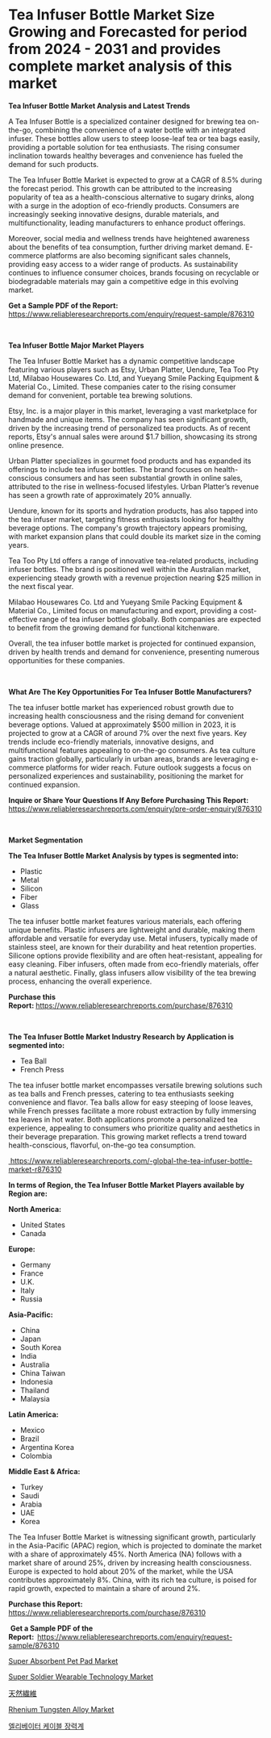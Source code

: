 <p><h1>Tea Infuser Bottle Market Size Growing and Forecasted for period from 2024 - 2031 and provides complete market analysis of this market</h1></p><p><strong>Tea Infuser Bottle Market Analysis and Latest Trends</strong></p>
<p><p>A Tea Infuser Bottle is a specialized container designed for brewing tea on-the-go, combining the convenience of a water bottle with an integrated infuser. These bottles allow users to steep loose-leaf tea or tea bags easily, providing a portable solution for tea enthusiasts. The rising consumer inclination towards healthy beverages and convenience has fueled the demand for such products.</p><p>The Tea Infuser Bottle Market is expected to grow at a CAGR of 8.5% during the forecast period. This growth can be attributed to the increasing popularity of tea as a health-conscious alternative to sugary drinks, along with a surge in the adoption of eco-friendly products. Consumers are increasingly seeking innovative designs, durable materials, and multifunctionality, leading manufacturers to enhance product offerings.</p><p>Moreover, social media and wellness trends have heightened awareness about the benefits of tea consumption, further driving market demand. E-commerce platforms are also becoming significant sales channels, providing easy access to a wider range of products. As sustainability continues to influence consumer choices, brands focusing on recyclable or biodegradable materials may gain a competitive edge in this evolving market.</p></p>
<p><strong>Get a Sample PDF of the Report:&nbsp;</strong> <a href="https://www.reliableresearchreports.com/enquiry/request-sample/876310">https://www.reliableresearchreports.com/enquiry/request-sample/876310</a></p>
<p>&nbsp;</p>
<p><strong>Tea Infuser Bottle Major Market Players</strong></p>
<p><p>The Tea Infuser Bottle Market has a dynamic competitive landscape featuring various players such as Etsy, Urban Platter, Uendure, Tea Too Pty Ltd, Milabao Housewares Co. Ltd, and Yueyang Smile Packing Equipment & Material Co., Limited. These companies cater to the rising consumer demand for convenient, portable tea brewing solutions.</p><p>Etsy, Inc. is a major player in this market, leveraging a vast marketplace for handmade and unique items. The company has seen significant growth, driven by the increasing trend of personalized tea products. As of recent reports, Etsy's annual sales were around $1.7 billion, showcasing its strong online presence.</p><p>Urban Platter specializes in gourmet food products and has expanded its offerings to include tea infuser bottles. The brand focuses on health-conscious consumers and has seen substantial growth in online sales, attributed to the rise in wellness-focused lifestyles. Urban Platter’s revenue has seen a growth rate of approximately 20% annually.</p><p>Uendure, known for its sports and hydration products, has also tapped into the tea infuser market, targeting fitness enthusiasts looking for healthy beverage options. The company's growth trajectory appears promising, with market expansion plans that could double its market size in the coming years.</p><p>Tea Too Pty Ltd offers a range of innovative tea-related products, including infuser bottles. The brand is positioned well within the Australian market, experiencing steady growth with a revenue projection nearing $25 million in the next fiscal year.</p><p>Milabao Housewares Co. Ltd and Yueyang Smile Packing Equipment & Material Co., Limited focus on manufacturing and export, providing a cost-effective range of tea infuser bottles globally. Both companies are expected to benefit from the growing demand for functional kitchenware.</p><p>Overall, the tea infuser bottle market is projected for continued expansion, driven by health trends and demand for convenience, presenting numerous opportunities for these companies.</p></p>
<p>&nbsp;</p>
<p><strong>What Are The Key Opportunities For Tea Infuser Bottle Manufacturers?</strong></p>
<p><p>The tea infuser bottle market has experienced robust growth due to increasing health consciousness and the rising demand for convenient beverage options. Valued at approximately $500 million in 2023, it is projected to grow at a CAGR of around 7% over the next five years. Key trends include eco-friendly materials, innovative designs, and multifunctional features appealing to on-the-go consumers. As tea culture gains traction globally, particularly in urban areas, brands are leveraging e-commerce platforms for wider reach. Future outlook suggests a focus on personalized experiences and sustainability, positioning the market for continued expansion.</p></p>
<p><strong>Inquire or Share Your Questions If Any Before Purchasing This Report:</strong> <a href="https://www.reliableresearchreports.com/enquiry/pre-order-enquiry/876310">https://www.reliableresearchreports.com/enquiry/pre-order-enquiry/876310</a></p>
<p>&nbsp;</p>
<p><strong>Market Segmentation</strong></p>
<p><strong>The Tea Infuser Bottle Market Analysis by types is segmented into:</strong></p>
<p><ul><li>Plastic</li><li>Metal</li><li>Silicon</li><li>Fiber</li><li>Glass</li></ul></p>
<p><p>The tea infuser bottle market features various materials, each offering unique benefits. Plastic infusers are lightweight and durable, making them affordable and versatile for everyday use. Metal infusers, typically made of stainless steel, are known for their durability and heat retention properties. Silicone options provide flexibility and are often heat-resistant, appealing for easy cleaning. Fiber infusers, often made from eco-friendly materials, offer a natural aesthetic. Finally, glass infusers allow visibility of the tea brewing process, enhancing the overall experience.</p></p>
<p><strong>Purchase this Report:&nbsp;</strong><a href="https://www.reliableresearchreports.com/purchase/876310">https://www.reliableresearchreports.com/purchase/876310</a></p>
<p>&nbsp;</p>
<p><strong>The Tea Infuser Bottle Market Industry Research by Application is segmented into:</strong></p>
<p><ul><li>Tea Ball</li><li>French Press</li></ul></p>
<p><p>The tea infuser bottle market encompasses versatile brewing solutions such as tea balls and French presses, catering to tea enthusiasts seeking convenience and flavor. Tea balls allow for easy steeping of loose leaves, while French presses facilitate a more robust extraction by fully immersing tea leaves in hot water. Both applications promote a personalized tea experience, appealing to consumers who prioritize quality and aesthetics in their beverage preparation. This growing market reflects a trend toward health-conscious, flavorful, on-the-go tea consumption.</p></p>
<p><a href="https://www.reliableresearchreports.com/-global-the-tea-infuser-bottle-market-r876310">&nbsp;https://www.reliableresearchreports.com/-global-the-tea-infuser-bottle-market-r876310</a></p>
<p><strong>In terms of Region, the Tea Infuser Bottle Market Players available by Region are:</strong></p>
<p>
    <p> <strong> North America: </strong>
        <ul>
            <li>United States</li>
            <li>Canada</li>
        </ul>
        </p> 
    <p> <strong> Europe: </strong>
        <ul>
            <li>Germany</li>
            <li>France</li>
            <li>U.K.</li>
            <li>Italy</li>
            <li>Russia</li>
        </ul>
        </p> 
    <p> <strong> Asia-Pacific: </strong>
        <ul>
            <li>China</li>
            <li>Japan</li>
            <li>South Korea</li>
            <li>India</li>
            <li>Australia</li>
            <li>China Taiwan</li>
            <li>Indonesia</li>
            <li>Thailand</li>
            <li>Malaysia</li>
        </ul>
        </p> 
    <p> <strong> Latin America: </strong>
        <ul>
            <li>Mexico</li>
            <li>Brazil</li>
            <li>Argentina Korea</li>
            <li>Colombia</li>
        </ul>
        </p> 
    <p> <strong> Middle East & Africa: </strong>
        <ul>
            <li>Turkey</li>
            <li>Saudi</li>
            <li>Arabia</li>
            <li>UAE</li>
            <li>Korea</li>
        </ul>
    </p>
    </p>
<p><p>The Tea Infuser Bottle Market is witnessing significant growth, particularly in the Asia-Pacific (APAC) region, which is projected to dominate the market with a share of approximately 45%. North America (NA) follows with a market share of around 25%, driven by increasing health consciousness. Europe is expected to hold about 20% of the market, while the USA contributes approximately 8%. China, with its rich tea culture, is poised for rapid growth, expected to maintain a share of around 2%.</p></p>
<p><strong>Purchase this Report: </strong><a href="https://www.reliableresearchreports.com/purchase/876310">https://www.reliableresearchreports.com/purchase/876310</a></p>
<p>&nbsp;<strong>Get a Sample PDF of the Report:&nbsp;&nbsp;</strong><a href="https://www.reliableresearchreports.com/enquiry/request-sample/876310">https://www.reliableresearchreports.com/enquiry/request-sample/876310</a></p>
<p><strong></strong></p>
<p><p><a href="https://github.com/dringals/Market-Research-Report-List-6/blob/main/super-absorbent-pet-pad-market.md">Super Absorbent Pet Pad Market</a></p><p><a href="https://github.com/jordond5lezama/Market-Research-Report-List-1/blob/main/super-soldier-wearable-technology-market.md">Super Soldier Wearable Technology Market</a></p><p><a href="https://medium.com/@gregoriookeefe2023/natural-fibers-market-%E3%81%AF-%E3%82%B3%E3%82%B9%E3%83%88%E7%AE%A1%E7%90%86%E3%81%A8%E5%8A%B9%E7%8E%87%E5%90%91%E4%B8%8A%E3%82%92%E5%84%AA%E5%85%88%E3%81%97%E3%81%BE%E3%81%99-%E3%81%95%E3%82%89%E3%81%AB-%E5%A0%B1%E5%91%8A%E6%9B%B8%E3%81%AF%E5%B8%82%E5%A0%B4%E3%81%AE%E9%9C%80%E8%A6%81%E9%9D%A2%E3%81%A8%E4%BE%9B%E7%B5%A6%E9%9D%A2%E3%81%AE%E4%B8%A1%E6%96%B9%E3%82%92%E3%82%AB%E3%83%90%E3%83%BC%E3%81%97%E3%81%A6%E3%81%84%E3%81%BE%E3%81%99-natural-fibers-%E5%B8%82%E5%A0%B4%E3%81%AF-2024-1d44ec52b5ab">天然繊維</a></p><p><a href="https://issuu.com/reportprime-2/docs/rhenium-tungsten-alloy-market-size-_3f8c82f9434291">Rhenium Tungsten Alloy Market</a></p><p><a href="https://medium.com/@terrellmend76/%EC%84%B8%EA%B3%84-elevator-cable-tensiometers-market-%EC%9D%80-2024%EC%97%90%EC%84%9C-2031%EB%A1%9C-%EC%97%B0%ED%8F%89%EA%B7%A0-%EC%A6%9D%EA%B0%80%EC%9C%A8%EC%9D%84-%EB%B3%B4%EC%9D%BC-%EA%B2%83%EC%9C%BC%EB%A1%9C-%EC%98%88%EC%83%81%EB%90%A9%EB%8B%88%EB%8B%A4-f83409de758c">엘리베이터 케이블 장력계</a></p></p>